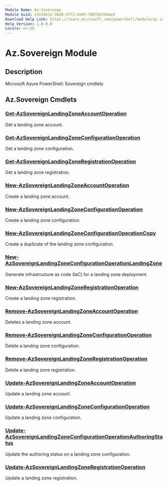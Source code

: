 ```yaml
---
Module Name: Az.Sovereign
Module Guid: c2e34b12-36d9-4ff2-9a95-78bfb5339aed
Download Help Link: https://learn.microsoft.com/powershell/module/az.sovereign
Help Version: 1.0.0.0
Locale: en-US
---
```


# Az.Sovereign Module
## Description
Microsoft Azure PowerShell: Sovereign cmdlets

## Az.Sovereign Cmdlets
### [Get-AzSovereignLandingZoneAccountOperation](Get-AzSovereignLandingZoneAccountOperation.md)
Get a landing zone account.

### [Get-AzSovereignLandingZoneConfigurationOperation](Get-AzSovereignLandingZoneConfigurationOperation.md)
Get a landing zone configuration.

### [Get-AzSovereignLandingZoneRegistrationOperation](Get-AzSovereignLandingZoneRegistrationOperation.md)
Get a landing zone registration.

### [New-AzSovereignLandingZoneAccountOperation](New-AzSovereignLandingZoneAccountOperation.md)
Create a landing zone account.

### [New-AzSovereignLandingZoneConfigurationOperation](New-AzSovereignLandingZoneConfigurationOperation.md)
Create a landing zone configuration.

### [New-AzSovereignLandingZoneConfigurationOperationCopy](New-AzSovereignLandingZoneConfigurationOperationCopy.md)
Create a duplicate of the landing zone configuration.

### [New-AzSovereignLandingZoneConfigurationOperationLandingZone](New-AzSovereignLandingZoneConfigurationOperationLandingZone.md)
Generate infrastructure as code (IaC) for a landing zone deployment.

### [New-AzSovereignLandingZoneRegistrationOperation](New-AzSovereignLandingZoneRegistrationOperation.md)
Create a landing zone registration.

### [Remove-AzSovereignLandingZoneAccountOperation](Remove-AzSovereignLandingZoneAccountOperation.md)
Deletes a landing zone account.

### [Remove-AzSovereignLandingZoneConfigurationOperation](Remove-AzSovereignLandingZoneConfigurationOperation.md)
Delete a landing zone configuration.

### [Remove-AzSovereignLandingZoneRegistrationOperation](Remove-AzSovereignLandingZoneRegistrationOperation.md)
Delete a landing zone registration.

### [Update-AzSovereignLandingZoneAccountOperation](Update-AzSovereignLandingZoneAccountOperation.md)
Update a landing zone account.

### [Update-AzSovereignLandingZoneConfigurationOperation](Update-AzSovereignLandingZoneConfigurationOperation.md)
Update a landing zone configuration.

### [Update-AzSovereignLandingZoneConfigurationOperationAuthoringStatus](Update-AzSovereignLandingZoneConfigurationOperationAuthoringStatus.md)
Update the authoring status on a landing zone configuration.

### [Update-AzSovereignLandingZoneRegistrationOperation](Update-AzSovereignLandingZoneRegistrationOperation.md)
Update a landing zone registration.

